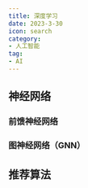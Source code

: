 ```yaml
---
title: 深度学习
date: 2023-3-30
icon: search
category:
- 人工智能
tag:
- AI
---
```






## 神经网络

### 前馈神经网络





### 图神经网络（GNN）





## 推荐算法